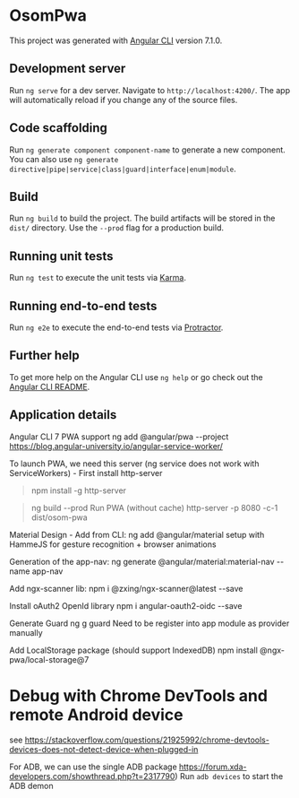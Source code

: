 # OsomPwa

This project was generated with [Angular CLI](https://github.com/angular/angular-cli) version 7.1.0.

## Development server

Run `ng serve` for a dev server. Navigate to `http://localhost:4200/`. The app will automatically reload if you change any of the source files.

## Code scaffolding

Run `ng generate component component-name` to generate a new component. You can also use `ng generate directive|pipe|service|class|guard|interface|enum|module`.

## Build

Run `ng build` to build the project. The build artifacts will be stored in the `dist/` directory. Use the `--prod` flag for a production build.

## Running unit tests

Run `ng test` to execute the unit tests via [Karma](https://karma-runner.github.io).

## Running end-to-end tests

Run `ng e2e` to execute the end-to-end tests via [Protractor](http://www.protractortest.org/).

## Further help

To get more help on the Angular CLI use `ng help` or go check out the [Angular CLI README](https://github.com/angular/angular-cli/blob/master/README.md).


## Application details
Angular CLI 7
PWA support
ng add @angular/pwa --project <name of project as in angular.json>
https://blog.angular-university.io/angular-service-worker/

To launch PWA, we need this server (ng service does not work with ServiceWorkers) - First install http-server
> npm install -g http-server

> ng build --prod
Run PWA (without cache)
http-server -p 8080 -c-1 dist/osom-pwa

Material Design - Add from CLI:
ng add @angular/material
setup with HammeJS for gesture recognition + browser animations

Generation of the app-nav:
ng generate @angular/material:material-nav --name app-nav

Add ngx-scanner lib: npm i @zxing/ngx-scanner@latest --save

Install oAuth2 OpenId library
npm i angular-oauth2-oidc --save

Generate Guard
ng g guard
Need to be register into app module as provider manually

Add LocalStorage package (should support IndexedDB)
npm install @ngx-pwa/local-storage@7

# Debug with Chrome DevTools and remote Android device
see https://stackoverflow.com/questions/21925992/chrome-devtools-devices-does-not-detect-device-when-plugged-in

For ADB, we can use the single ADB package https://forum.xda-developers.com/showthread.php?t=2317790)
Run `adb devices` to start the ADB demon
